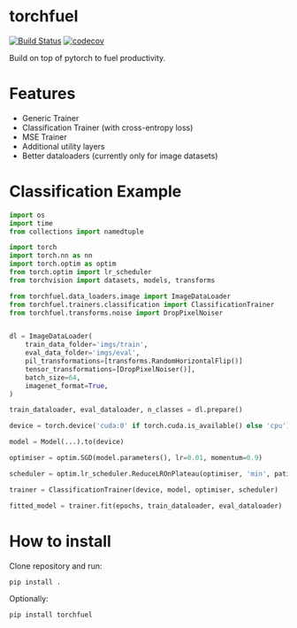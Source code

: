 # torchfuel
[![Build Status](https://travis-ci.org/vturrisi/torchfuel.svg?branch=master)](https://travis-ci.org/vturrisi/torchfuel)
[![codecov](https://codecov.io/gh/vturrisi/torchfuel/branch/master/graph/badge.svg)](https://codecov.io/gh/vturrisi/torchfuel)

Build on top of pytorch to fuel productivity.

# Features

- Generic Trainer
- Classification Trainer (with cross-entropy loss)
- MSE Trainer
- Additional utility layers
- Better dataloaders (currently only for image datasets)

# Classification Example

```python
import os
import time
from collections import namedtuple

import torch
import torch.nn as nn
import torch.optim as optim
from torch.optim import lr_scheduler
from torchvision import datasets, models, transforms

from torchfuel.data_loaders.image import ImageDataLoader
from torchfuel.trainers.classification import ClassificationTrainer
from torchfuel.transforms.noise import DropPixelNoiser


dl = ImageDataLoader(
    train_data_folder='imgs/train',
    eval_data_folder='imgs/eval',
    pil_transformations=[transforms.RandomHorizontalFlip()]
    tensor_transformations=[DropPixelNoiser()],
    batch_size=64,
    imagenet_format=True,
)

train_dataloader, eval_dataloader, n_classes = dl.prepare()

device = torch.device('cuda:0' if torch.cuda.is_available() else 'cpu')

model = Model(...).to(device)

optimiser = optim.SGD(model.parameters(), lr=0.01, momentum=0.9)

scheduler = optim.lr_scheduler.ReduceLROnPlateau(optimiser, 'min', patience=20)

trainer = ClassificationTrainer(device, model, optimiser, scheduler)

fitted_model = trainer.fit(epochs, train_dataloader, eval_dataloader)

```

# How to install
Clone repository and run:
```bash
pip install .
```

Optionally:
```bash
pip install torchfuel
```

